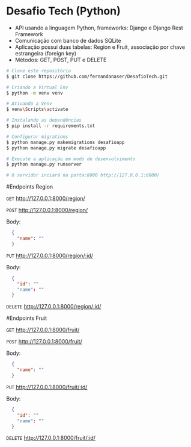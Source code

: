 # Desafio Tech (Python)
<!--ts-->
* API usando a linguagem Python, frameworks: Django e Django Rest Framework
* Comunicação com banco de dados SQLite
* Aplicação possui duas tabelas: Region e Fruit, associação por chave estrangeira (foreign key)
* Métodos: GET, POST, PUT e DELETE
<!--te-->

```bash
# Clone este repositório
$ git clone https://github.com/fernandanaser/DesafioTech.git

# Criando a Virtual Env
$ python -m venv venv  

# Ativando a Venv
$ venv\Scripts\activate

# Instalando as dependências
$ pip install -r requirements.txt

# Configurar migrations
$ python manage.py makemigrations desafioapp
$ python manage.py migrate desafioapp

# Execute a aplicação em modo de desenvolvimento
$ python manage.py runserver

# O servidor inciará na porta:8000 http://127.0.0.1:8000/
```
#Endpoints Region

`GET` http://127.0.0.1:8000/region/

`POST` http://127.0.0.1:8000/region/

  Body:
```json
  {
    "name": ""
  }
  ```

`PUT` http://127.0.0.1:8000/region/:id/

  Body:
```json
  {
    "id": ""
    "name": ""
  }
  ```
`DELETE` http://127.0.0.1:8000/region/:id/

#Endpoints Fruit

`GET` http://127.0.0.1:8000/fruit/

`POST` http://127.0.0.1:8000/fruit/

  Body:
```json
  {
    "name": ""
  }
```
`PUT` http://127.0.0.1:8000/fruit/:id/

  Body:
```json
  {
    "id": ""
    "name": ""
  }
```
`DELETE` http://127.0.0.1:8000/fruit/:id/


